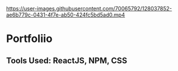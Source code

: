 

https://user-images.githubusercontent.com/70065792/128037852-ae6b779c-0431-4f7e-ab50-424fc5bd5ad0.mp4

# Portfoliio

## Tools Used: ReactJS, NPM, CSS
